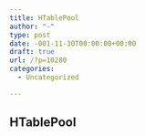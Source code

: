 ```yaml
---
title: HTablePool
author: "-"
type: post
date: -001-11-30T00:00:00+00:00
draft: true
url: /?p=10280
categories:
  - Uncategorized

---
```

## HTablePool
